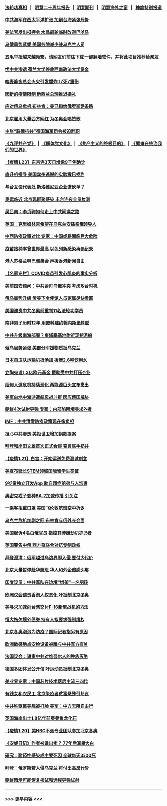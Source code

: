 #### [法轮功真相](https://github.com/gfw-breaker/truth/blob/master/README.md?t=0) &nbsp;&nbsp;|&nbsp;&nbsp; [明慧二十周年报告](https://github.com/gfw-breaker/mh-reports/blob/master/README.md?t=0) &nbsp;&nbsp;|&nbsp;&nbsp;[明慧期刊](https://github.com/gfw-breaker/mh-qikan) &nbsp;&nbsp;|&nbsp;&nbsp; [明慧海外之窗](https://github.com/gfw-breaker/mh-news/blob/master/README.md?t=0) &nbsp;&nbsp;|&nbsp;&nbsp; [神韵特别报道](https://github.com/gfw-breaker/mh-news/blob/master/shenyun.md?t=0)
#### [中共海军在西太平洋扩张 加剧台海紧张局势](../pages/nsc418/n13525304.md?t=01241450) 
#### [美法官发出扣押令 水晶邮轮临时改道巴哈马](../pages/nsc418/n13525103.md?t=01241450) 
#### [乌俄局势紧绷 美国务院减少驻乌克兰人员](../pages/nsc418/n13524927.md?t=01241450) 
#### 五毛举报越来越频繁，请网友们前往下载 [一键翻墙软件](https://github.com/gfw-breaker/ssr-accounts)，并将此项目推荐给亲友
#### [忧中共渗透 荷兰大学停收西南政法大学资金](../pages/nsc418/n13524757.md?t=01241450) 
#### [喀麦隆夜总会火灾引发爆炸 17死7重伤](../pages/nsc418/n13524613.md?t=01241450) 
#### [因新的疫情限制 新西兰总理推迟婚礼](../pages/nsc418/n13524535.md?t=01241450) 
#### [应对俄乌危机 布林肯：美已指给俄罗斯两条路](../pages/nsc418/n13524567.md?t=01241450) 
#### [北京雇用大量西方网红 为冬奥会唱赞歌](../pages/nsc418/n13524488.md?t=01241450) 
#### [主张“联俄抗共”德国海军司令被迫辞职](../pages/nsc418/n13524435.md?t=01241450) 
#### [《九评共产党》](https://github.com/begood0513/9ping.md/blob/master/README.md) &nbsp;|&nbsp; [《解体党文化》](../../../../jtdwh.md/blob/master/README.md)  &nbsp;|&nbsp; [《共产主义的终极目的》](../../../../gczydzjmd.md/blob/master/README.md) &nbsp;|&nbsp; [《魔鬼在统治我们的世界》](../../../../mgztzwmdsj.md/blob/master/README.md) 
#### [【疫情1.23】东京连3天日增逾9千例确诊](../pages/nsc418/n13524006.md?t=01241450) 
#### [直升机搜寻 美国宾州逃脱的实验猴已找到](../pages/nsc418/n13523991.md?t=01241450) 
#### [与台互设代表处 斯洛维尼亚企业遭砍单？](../pages/nsc418/n13524187.md?t=01241450) 
#### [奥运临近 北京现群聚感染 丰台连夜全员检测](../pages/nsc418/n13523992.md?t=01241450) 
#### [吴吕南：李贞驹如何走上中共间谍之路](../pages/nsc418/n13523650.md?t=01241450) 
#### [英国：克里姆林宫希望在乌克兰安插亲俄领导人](../pages/nsc418/n13523100.md?t=01241450) 
#### [中西防疫政策对比 专家：中国或将面临巨大危险](../pages/nsc418/n13516581.md?t=01241450) 
#### [疫苗接种率曾世界最高 以色列新感染再创纪录](../pages/nsc418/n13523157.md?t=01241450) 
#### [港人苏格兰鸭巴甸集会 声援香港新闻自由](../pages/nsc418/n13523138.md?t=01241450) 
#### [【名家专栏】COVID疫苗引发心肌炎的事实分析](../pages/nsc418/n13522726.md?t=01241450) 
#### [美前国安顾问：中共紧盯乌俄冲突 考虑攻台时机](../pages/nsc418/n13522918.md?t=01241450) 
#### [俄乌局势升级 传美下令使馆人员家属尽快撤离](../pages/nsc418/n13522976.md?t=01241450) 
#### [美国谴责中共冬奥前重判11名法轮功学员](../pages/nsc418/n13521806.md?t=01241450) 
#### [南非男子历时12年 用废料建约翰内斯堡模型](../pages/nsc418/n13521938.md?t=01241450) 
#### [中共升级南海部署？柬埔寨基地附近现挖泥船](../pages/nsc418/n13522623.md?t=01241450) 
#### [俄乌局势紧张 美部分军援物质抵乌克兰](../pages/nsc418/n13522731.md?t=01241450) 
#### [日本自卫队运输机抵汤加 援赠2.6吨饮用水](../pages/nsc418/n13522361.md?t=01241450) 
#### [立陶宛设1.3亿欧元基金 援助受中共打压企业](../pages/nsc418/n13522159.md?t=01241450) 
#### [缅甸人道危机持续恶化 两能源巨头宣布撤出](../pages/nsc418/n13521312.md?t=01241450) 
#### [美军向地中海派遣航母战斗群 因应俄国威胁](../pages/nsc418/n13521445.md?t=01241450) 
#### [朝鲜4次试射导弹 专家：内部陷困境寻求外援](../pages/nsc418/n13521399.md?t=01241450) 
#### [IMF：中共清零防疫政策现在像负担](../pages/nsc418/n13521136.md?t=01241450) 
#### [担心中共渗透  美拒世卫增加捐款提案](../pages/nsc418/n13521184.md?t=01241450) 
#### [拜登和岸田文雄首次正式会谈 誓言联手抗共](../pages/nsc418/n13520764.md?t=01241450) 
#### [【疫情1.21】白宫：开始运送免费测试剂盒](../pages/nsc418/n13520274.md?t=01241450) 
#### [美宣布延长STEM领域国际留学生签证](../pages/nsc418/n13520938.md?t=01241450) 
#### [9岁童独立开发App 助自闭症弟弟与人沟通](../pages/nsc418/n13520329.md?t=01241450) 
#### [奥密克戎子变种BA.2加速传播 引关注](../pages/nsc418/n13520944.md?t=01241450) 
#### [一乘客拒戴口罩 美国飞伦敦航班空中折返](../pages/nsc418/n13520784.md?t=01241450) 
#### [乌克兰危机加剧之际 布林肯与俄外长会面](../pages/nsc418/n13520753.md?t=01241450) 
#### [美国起诉4名白俄官员 指控其涉嫌劫机抓记者](../pages/nsc418/n13519944.md?t=01241450) 
#### [英国警告中俄 西方将联合对抗专制政权](../pages/nsc418/n13519564.md?t=01241450) 
#### [拜登澄清：俄军越过乌边界即入侵 要付大代价](../pages/nsc418/n13519451.md?t=01241450) 
#### [北京大量暂停赴华航班 华人和外企倍感头疼](../pages/nsc418/n13518681.md?t=01241450) 
#### [印度议员：中共军队在边境“绑架”一名男孩](../pages/nsc418/n13519283.md?t=01241450) 
#### [欧洲议会谴责香港人权恶化 吁抵制北京冬奥](../pages/nsc418/n13519107.md?t=01241450) 
#### [美寻求加速向台湾交付F-16新型战机的方法](../pages/nsc418/n13518956.md?t=01241450) 
#### [恒大拖欠境外债券 持有人拟要求强制维权](../pages/nsc418/n13518825.md?t=01241450) 
#### [北京冬奥泡泡为防疫？国际记者指另有原因](../pages/nsc418/n13518824.md?t=01241450) 
#### [欧洲敏感地点安检设备被曝与中共军方有关](../pages/nsc418/n13518654.md?t=01241450) 
#### [法国议会：谴责中共对维吾尔人的种族灭绝](../pages/nsc418/n13518452.md?t=01241450) 
#### [德国多团体发公开信 吁运动员抵制北京冬奥](../pages/nsc418/n13518490.md?t=01241450) 
#### [美业界专家：中国芯片技术落后主流三四代](../pages/nsc418/n13515892.md?t=01241450) 
#### [有钱女和农民工 北京染疫者贫富悬殊引热议](../pages/nsc418/n13517997.md?t=01241450) 
#### [中共称驱离美舰被打脸 美军：中方无阻自由行](../pages/nsc418/n13518149.md?t=01241450) 
#### [英国海岸出土1.8亿年前泰曼鱼龙化石](../pages/nsc418/n13517655.md?t=01241450) 
#### [【疫情1.20】美NBC不派专业团队参加北京冬奥](../pages/nsc418/n13517849.md?t=01241450) 
#### [《安妮日记》作者被谁出卖？ 77年后真相大白](../pages/nsc418/n13517556.md?t=01241450) 
#### [研究：耐药性感染成主要死因 全球每天3500死](../pages/nsc418/n13517542.md?t=01241450) 
#### [拜登：俄罗斯若入侵乌克兰 将付出高昂代价](../pages/nsc418/n13516554.md?t=01241450) 
#### [朝鲜暗示可能恢复核试和远程导弹试射](../pages/nsc418/n13517098.md?t=01241450) 

----
#### [ >>> 更早内容 <<< ](../indexes/nsc418-earlier.md)

